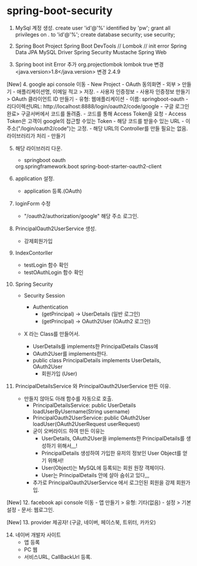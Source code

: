# spring-boot-security
1. MySql 계정 생성.
    create user 'id'@'%' identified by 'pw';
    grant all privileges on *.* to 'id'@'%';
    create database security;
    use security;

2. Spring Boot Project
    Spring Boot DevTools
    // Lombok // init error
    Spring Data JPA
    MySQL Driver
    Spring Security
    Mustache
    Spring Web

3. Spring boot init Error
    추가
		<dependency>
			<groupId>org.projectlombok</groupId>
			<artifactId>lombok</artifactId>
			<optional>true</optional>
		</dependency>
    변경
        <java.version>1.8</java.version>
    변경
        <version>2.4.9</version>

[New]
4. google api console 이동
    - New Project
    - OAuth 동의화면
    - 외부 > 만들기
    - 애플리케이션명, 이메일 적고 > 저장.
    - 사용자 인증정보
    - 사용자 인증정보 만들기 > OAuth 클라이언트 ID 만들기
        - 유형: 웹애플리케이션
        - 이름: springboot-oauth
        - 리다이렉션URL: http://localhost:8888/login/oauth2/code/google
            - 구글 로그인 완료> 구글서버에서 코드를 돌려줌.
            - 코드를 통해 Access Token을 요청
            - Access Token은 고객이 google의 접근할 수있는 Token
            - 해당 코드를 받을수 있는 URL
            - 이 주소("/login/oauth2/code")는 고정.
            - 해당 URL의 Controller를 만들 필요는 없음. 라이브러리가 처리
        - 만들기

5. 해당 라이브러리 다운.
    - springboot oauth
    <dependency>
        <groupId>org.springframework.boot</groupId>
        <artifactId>spring-boot-starter-oauth2-client</artifactId>
    </dependency>

6. application 설정.
    - application 등록.(OAuth)

7. loginForm 수정
    - "/oauth2/authorization/google" 해당 주소 로그인.

8. PrincipalOauth2UserService 생성.
    - 강제회원가입

9. IndexContorller
    - testLogin 함수 확인
    - testOAuthLogin 함수 확인
    
10. Spring Security
    - Security Session
        - Authentication
            - (getPrincipal) -> UserDetails (일반 로그인)
            - (getPrincipal) -> OAuth2User  (OAuth2 로그인)

    - X 라는 Class를 만들어서.
        - UserDetails를 implements한 PrincipalDetails Class에 
        - OAuth2User를 implements한다.
        - public class PrincipalDetails implements UserDetails, OAuth2User
            - 회원가입 (User)

11. PrincipalDetailsService 와 PrincipalOauth2UserService 만든 이유.
    - 만들지 않아도 아래 함수를 자동으로 호출.
        - PrincipalDetailsService: public UserDetails loadUserByUsername(String username)
        - PrincipalOauth2UserService: public OAuth2User loadUser(OAuth2UserRequest userRequest)
        - 굳이 오버라이드 하여 만든 이유는 
            - UserDetails, OAuth2User을 implements한 PrincipalDetails를 생성하기 위해서,,,!
            - PrincipalDetails 생성하여 가입한 유저의 정보인 User Object를 얻기 위해서!
            - User(Object)는 MySQL에 등록되는 회원 원장 객체이다.
            - User는 PrincipalDetails 안에 살아 숨쉬고 있다,,,
        - 추가로 PrincipalOauth2UserService 에서 로그인된 회원을 강제 회원가입.

[New]
12. facebook api console 이동
    - 앱 만들기 > 유형: 기타(없음)
    - 설정 > 기본설정
    - 문서: 웹로그인.

[New]
13. provider 제공자! (구글, 네이버, 페이스북, 트위터, 카카오)

14. 네이버 개발자 사이트
    - 앱 등록
    - PC 웹
    - 서비스URL, CallBackUrl 등록.
